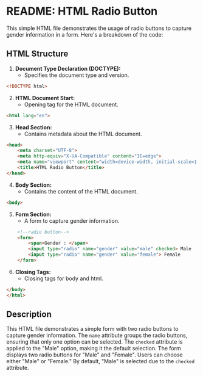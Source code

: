# README: HTML Radio Button

This simple HTML file demonstrates the usage of radio buttons to capture gender information in a form. Here's a breakdown of the code:

## HTML Structure

1. **Document Type Declaration (DOCTYPE):**
   - Specifies the document type and version.

```html
<!DOCTYPE html>
```

2. **HTML Document Start:**
   - Opening tag for the HTML document.

```html
<html lang="en">
```

3. **Head Section:**
   - Contains metadata about the HTML document.

```html
<head>
    <meta charset="UTF-8">
    <meta http-equiv="X-UA-Compatible" content="IE=edge">
    <meta name="viewport" content="width=device-width, initial-scale=1.0">
    <title>HTML Radio Button</title>
</head>
```

4. **Body Section:**
   - Contains the content of the HTML document.

```html
<body>
```

5. **Form Section:**
   - A form to capture gender information.

```html
    <!--radio button-->
    <form>
        <span>Gender : </span>
        <input type="radio" name="gender" value="male" checked> Male
        <input type="radio" name="gender" value="female"> Female
    </form>
```

6. **Closing Tags:**
   - Closing tags for body and html.

```html
</body>
</html>
```

## Description

This HTML file demonstrates a simple form with two radio buttons to capture gender information. The `name` attribute groups the radio buttons, ensuring that only one option can be selected. The `checked` attribute is applied to the "Male" option, making it the default selection. The form displays two radio buttons for "Male" and "Female". Users can choose either "Male" or "Female." By default, "Male" is selected due to the `checked` attribute.
